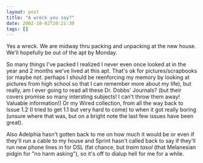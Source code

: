 ```yaml
---
layout: post
title: "A wreck you say?"
date: 2002-10-02T20:21:39
tags: []
---
```


Yes a wreck. We are midway thru packing and unpacking at the new house. We'll hopefully be out of the apt by Monday. 

So many things I've packed I realized I never even once looked at in the year and 2 months we've lived at this apt. That's ok for pictures/scrapbooks (or maybe not. perhaps I should be reenforcing my memory by looking at pictures from high school so that I can remember more about my life), but really, am I ever going to read all these Dr. Dobbs' Journals? (but their covers promise so many intersting subjects! I can't throw them away! Valuable information!) Or my Wired collection, from all the way back to Issue 1.2 (I tried to get 1.1 but very hard to come) to when it got really boring (unsure where that was, but on a bright note the last few issues have been great). 

Also Adelphia hasn't gotten back to me on how much it would be or even if they'll run a cable to my house and Sprint hasn't called back to say if they'll run new phone lines in for DSL (fat chance, but _traim tasol_ (that Melanesian pidgin for "no harm asking"), so it's off to dialup hell for me for a while. 


